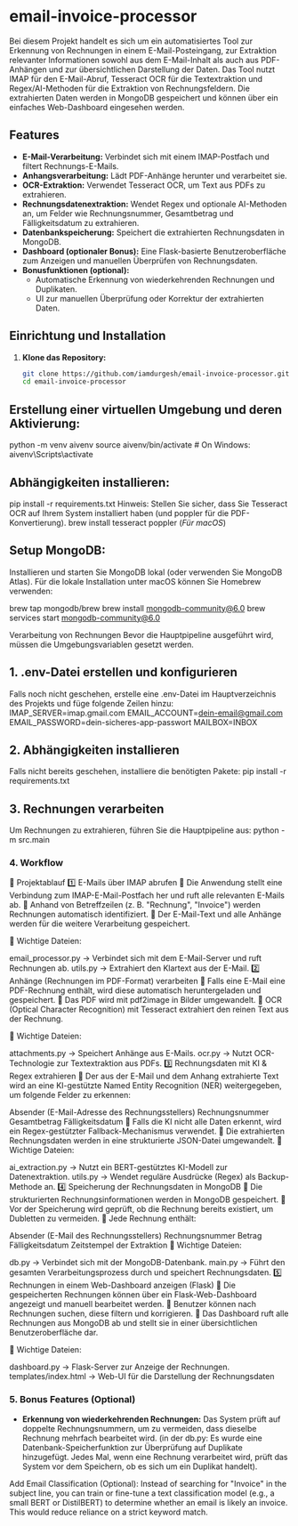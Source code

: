 # email-invoice-processor

Bei diesem Projekt handelt es sich um ein automatisiertes Tool zur Erkennung von Rechnungen in einem E-Mail-Posteingang, zur Extraktion relevanter Informationen sowohl aus dem E-Mail-Inhalt als auch aus PDF-Anhängen und zur übersichtlichen Darstellung der Daten. Das Tool nutzt IMAP für den E-Mail-Abruf, Tesseract OCR für die Textextraktion und Regex/AI-Methoden für die Extraktion von Rechnungsfeldern. Die extrahierten Daten werden in MongoDB gespeichert und können über ein einfaches Web-Dashboard eingesehen werden.

## Features

- **E-Mail-Verarbeitung:** Verbindet sich mit einem IMAP-Postfach und filtert Rechnungs-E-Mails.
- **Anhangsverarbeitung:** Lädt PDF-Anhänge herunter und verarbeitet sie.
- **OCR-Extraktion:** Verwendet Tesseract OCR, um Text aus PDFs zu extrahieren.
- **Rechnungsdatenextraktion:** Wendet Regex und optionale AI-Methoden an, um Felder wie Rechnungsnummer, Gesamtbetrag und Fälligkeitsdatum zu extrahieren.
- **Datenbankspeicherung:** Speichert die extrahierten Rechnungsdaten in MongoDB.
- **Dashboard (optionaler Bonus):** Eine Flask-basierte Benutzeroberfläche zum Anzeigen und manuellen Überprüfen von Rechnungsdaten.
- **Bonusfunktionen (optional):**
  - Automatische Erkennung von wiederkehrenden Rechnungen und Duplikaten.
  - UI zur manuellen Überprüfung oder Korrektur der extrahierten Daten.


## Einrichtung und Installation

1. **Klone das Repository:**

   ```bash
   git clone https://github.com/iamdurgesh/email-invoice-processor.git
   cd email-invoice-processor

## Erstellung einer virtuellen Umgebung und deren Aktivierung:
python -m venv aivenv
source aivenv/bin/activate   # On Windows: aivenv\Scripts\activate

## Abhängigkeiten installieren:
pip install -r requirements.txt
Hinweis: Stellen Sie sicher, dass Sie Tesseract OCR auf Ihrem System installiert haben (und poppler für die PDF-Konvertierung).
brew install tesseract poppler (*Für macOS*)

## Setup MongoDB:

Installieren und starten Sie MongoDB lokal (oder verwenden Sie MongoDB Atlas).
Für die lokale Installation unter macOS können Sie Homebrew verwenden:

brew tap mongodb/brew
brew install mongodb-community@6.0
brew services start mongodb-community@6.0

 Verarbeitung von Rechnungen
Bevor die Hauptpipeline ausgeführt wird, müssen die Umgebungsvariablen gesetzt werden.

## 1. .env-Datei erstellen und konfigurieren
Falls noch nicht geschehen, erstelle eine .env-Datei im Hauptverzeichnis des Projekts und füge folgende Zeilen hinzu:
IMAP_SERVER=imap.gmail.com
EMAIL_ACCOUNT=dein-email@gmail.com
EMAIL_PASSWORD=dein-sicheres-app-passwort
MAILBOX=INBOX

##  2️. Abhängigkeiten installieren
Falls nicht bereits geschehen, installiere die benötigten Pakete:
pip install -r requirements.txt

##  3️. Rechnungen verarbeiten
Um Rechnungen zu extrahieren, führen Sie die Hauptpipeline aus:
python -m src.main

### 4. Workflow
🚀 Projektablauf
1️⃣ E-Mails über IMAP abrufen
🔹 Die Anwendung stellt eine Verbindung zum IMAP-E-Mail-Postfach her und ruft alle relevanten E-Mails ab.
🔹 Anhand von Betreffzeilen (z. B. "Rechnung", "Invoice") werden Rechnungen automatisch identifiziert.
🔹 Der E-Mail-Text und alle Anhänge werden für die weitere Verarbeitung gespeichert.

📂 Wichtige Dateien:

email_processor.py → Verbindet sich mit dem E-Mail-Server und ruft Rechnungen ab.
utils.py → Extrahiert den Klartext aus der E-Mail.
2️⃣ Anhänge (Rechnungen im PDF-Format) verarbeiten
🔹 Falls eine E-Mail eine PDF-Rechnung enthält, wird diese automatisch heruntergeladen und gespeichert.
🔹 Das PDF wird mit pdf2image in Bilder umgewandelt.
🔹 OCR (Optical Character Recognition) mit Tesseract extrahiert den reinen Text aus der Rechnung.

📂 Wichtige Dateien:

attachments.py → Speichert Anhänge aus E-Mails.
ocr.py → Nutzt OCR-Technologie zur Textextraktion aus PDFs.
3️⃣ Rechnungsdaten mit KI & Regex extrahieren
🔹 Der aus der E-Mail und dem Anhang extrahierte Text wird an eine KI-gestützte Named Entity Recognition (NER) weitergegeben, um folgende Felder zu erkennen:

Absender (E-Mail-Adresse des Rechnungsstellers)
Rechnungsnummer
Gesamtbetrag
Fälligkeitsdatum
🔹 Falls die KI nicht alle Daten erkennt, wird ein Regex-gestützter Fallback-Mechanismus verwendet.
🔹 Die extrahierten Rechnungsdaten werden in eine strukturierte JSON-Datei umgewandelt.
📂 Wichtige Dateien:

ai_extraction.py → Nutzt ein BERT-gestütztes KI-Modell zur Datenextraktion.
utils.py → Wendet reguläre Ausdrücke (Regex) als Backup-Methode an.
4️⃣ Speicherung der Rechnungsdaten in MongoDB
🔹 Die strukturierten Rechnungsinformationen werden in MongoDB gespeichert.
🔹 Vor der Speicherung wird geprüft, ob die Rechnung bereits existiert, um Dubletten zu vermeiden.
🔹 Jede Rechnung enthält:

Absender (E-Mail des Rechnungsstellers)
Rechnungsnummer
Betrag
Fälligkeitsdatum
Zeitstempel der Extraktion
📂 Wichtige Dateien:

db.py → Verbindet sich mit der MongoDB-Datenbank.
main.py → Führt den gesamten Verarbeitungsprozess durch und speichert Rechnungsdaten.
5️⃣ Rechnungen in einem Web-Dashboard anzeigen (Flask)
🔹 Die gespeicherten Rechnungen können über ein Flask-Web-Dashboard angezeigt und manuell bearbeitet werden.
🔹 Benutzer können nach Rechnungen suchen, diese filtern und korrigieren.
🔹 Das Dashboard ruft alle Rechnungen aus MongoDB ab und stellt sie in einer übersichtlichen Benutzeroberfläche dar.

📂 Wichtige Dateien:

dashboard.py → Flask-Server zur Anzeige der Rechnungen.
templates/index.html → Web-UI für die Darstellung der Rechnungsdaten





### 5. Bonus Features (Optional)

- **Erkennung von wiederkehrenden Rechnungen:** Das System prüft auf doppelte Rechnungsnummern, um zu vermeiden, dass dieselbe Rechnung mehrfach bearbeitet wird. (in der db.py: Es wurde eine Datenbank-Speicherfunktion zur Überprüfung auf Duplikate hinzugefügt. Jedes Mal, wenn eine Rechnung verarbeitet wird, prüft das System vor dem Speichern, ob es sich um ein Duplikat handelt).


Add Email Classification (Optional):
Instead of searching for "Invoice" in the subject line, you can train or fine-tune a text classification model (e.g., a small BERT or DistilBERT) to determine whether an email is likely an invoice. This would reduce reliance on a strict keyword match.